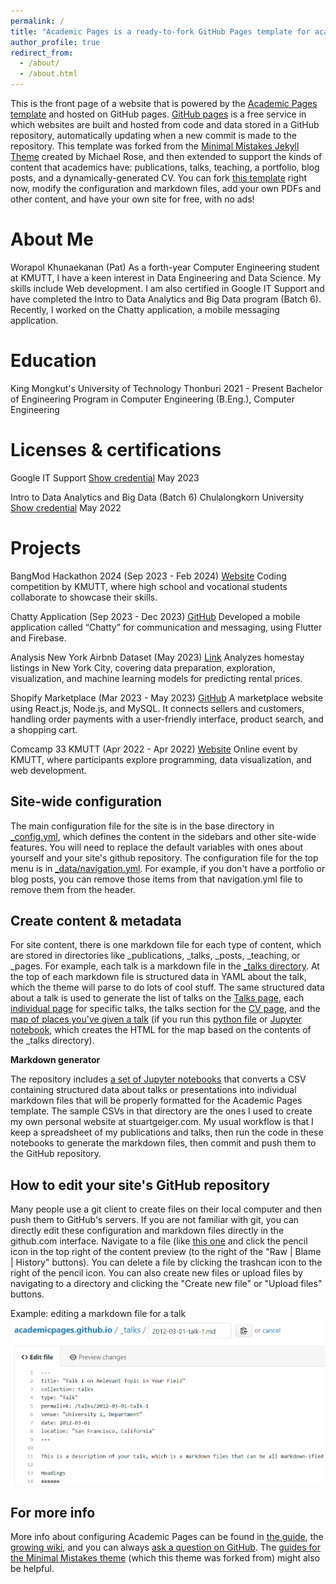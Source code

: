 ```yaml
---
permalink: /
title: "Academic Pages is a ready-to-fork GitHub Pages template for academic personal websites"
author_profile: true
redirect_from: 
  - /about/
  - /about.html
---
```


This is the front page of a website that is powered by the [Academic Pages template](https://github.com/academicpages/academicpages.github.io) and hosted on GitHub pages. [GitHub pages](https://pages.github.com) is a free service in which websites are built and hosted from code and data stored in a GitHub repository, automatically updating when a new commit is made to the repository. This template was forked from the [Minimal Mistakes Jekyll Theme](https://mmistakes.github.io/minimal-mistakes/) created by Michael Rose, and then extended to support the kinds of content that academics have: publications, talks, teaching, a portfolio, blog posts, and a dynamically-generated CV. You can fork [this template](https://github.com/academicpages/academicpages.github.io) right now, modify the configuration and markdown files, add your own PDFs and other content, and have your own site for free, with no ads!

About Me
======
Worapol Khunaekanan (Pat)
As a forth-year Computer Engineering student at KMUTT, I have a keen interest in Data Engineering and Data Science. My skills include Web development. I am also certified in Google IT Support and have completed the Intro to Data Analytics and Big Data program (Batch 6). Recently, I worked on the Chatty application, a mobile messaging application. 

Education
======
King Mongkut's University of Technology Thonburi
2021 - Present
Bachelor of Engineering Program in Computer Engineering (B.Eng.), Computer Engineering

Licenses & certifications
======
Google IT Support [Show credential](https://coursera.org/share/12f6eb9f30664beade7521c61a310d08)
May 2023

Intro to Data Analytics and Big Data (Batch 6)
Chulalongkorn University [Show credential](https://www.canva.com/design/DAF-GPYLi_Q/_bnpX054Ca-keqEYKteRmA/view?utm_content=DAF-GPYLi_Q&utm_campaign=designshare&utm_medium=link&utm_source=viewer)
May 2022

Projects
======
BangMod Hackathon 2024 (Sep 2023 - Feb 2024) [Website](https://www.bangmodhackathon.com/)
Coding competition by KMUTT, where high school and vocational students collaborate to showcase their skills. 

Chatty Application (Sep 2023 - Dec 2023) [GitHub](https://github.com/WorapolKhu/Chat-project.git)
Developed a mobile application called “Chatty” for communication and messaging, using Flutter and Firebase. 

Analysis New York Airbnb Dataset (May 2023)   [Link](https://www.canva.com/design/DAF-En7cN7Y/sjjUktTJNekcLVAcQiOBfQ/view?utm_content=DAF-En7cN7Y&utm_campaign=designshare&utm_medium=link&utm_source=viewer)
Analyzes homestay listings in New York City, covering data preparation, exploration, visualization, and machine learning models for predicting rental prices.

Shopify Marketplace (Mar 2023 - May 2023) [GitHub](https://github.com/Sarunnnnnnnn/CPE241-termproject-shopify)
A marketplace website using React.js, Node.js, and MySQL. It connects sellers and customers, handling order payments with 
a user-friendly interface, product search, and a shopping cart.

Comcamp 33 KMUTT (Apr 2022 - Apr 2022) [Website](https://www.comcamp.io/)
Online event by KMUTT, where participants explore programming, data visualization, and web development.

Site-wide configuration
------
The main configuration file for the site is in the base directory in [_config.yml](https://github.com/academicpages/academicpages.github.io/blob/master/_config.yml), which defines the content in the sidebars and other site-wide features. You will need to replace the default variables with ones about yourself and your site's github repository. The configuration file for the top menu is in [_data/navigation.yml](https://github.com/academicpages/academicpages.github.io/blob/master/_data/navigation.yml). For example, if you don't have a portfolio or blog posts, you can remove those items from that navigation.yml file to remove them from the header. 

Create content & metadata
------
For site content, there is one markdown file for each type of content, which are stored in directories like _publications, _talks, _posts, _teaching, or _pages. For example, each talk is a markdown file in the [_talks directory](https://github.com/academicpages/academicpages.github.io/tree/master/_talks). At the top of each markdown file is structured data in YAML about the talk, which the theme will parse to do lots of cool stuff. The same structured data about a talk is used to generate the list of talks on the [Talks page](https://academicpages.github.io/talks), each [individual page](https://academicpages.github.io/talks/2012-03-01-talk-1) for specific talks, the talks section for the [CV page](https://academicpages.github.io/cv), and the [map of places you've given a talk](https://academicpages.github.io/talkmap.html) (if you run this [python file](https://github.com/academicpages/academicpages.github.io/blob/master/talkmap.py) or [Jupyter notebook](https://github.com/academicpages/academicpages.github.io/blob/master/talkmap.ipynb), which creates the HTML for the map based on the contents of the _talks directory).

**Markdown generator**

The repository includes [a set of Jupyter notebooks](https://github.com/academicpages/academicpages.github.io/tree/master/markdown_generator
) that converts a CSV containing structured data about talks or presentations into individual markdown files that will be properly formatted for the Academic Pages template. The sample CSVs in that directory are the ones I used to create my own personal website at stuartgeiger.com. My usual workflow is that I keep a spreadsheet of my publications and talks, then run the code in these notebooks to generate the markdown files, then commit and push them to the GitHub repository.

How to edit your site's GitHub repository
------
Many people use a git client to create files on their local computer and then push them to GitHub's servers. If you are not familiar with git, you can directly edit these configuration and markdown files directly in the github.com interface. Navigate to a file (like [this one](https://github.com/academicpages/academicpages.github.io/blob/master/_talks/2012-03-01-talk-1.md) and click the pencil icon in the top right of the content preview (to the right of the "Raw | Blame | History" buttons). You can delete a file by clicking the trashcan icon to the right of the pencil icon. You can also create new files or upload files by navigating to a directory and clicking the "Create new file" or "Upload files" buttons. 

Example: editing a markdown file for a talk
![Editing a markdown file for a talk](/images/editing-talk.png)

For more info
------
More info about configuring Academic Pages can be found in [the guide](https://academicpages.github.io/markdown/), the [growing wiki](https://github.com/academicpages/academicpages.github.io/wiki), and you can always [ask a question on GitHub](https://github.com/academicpages/academicpages.github.io/discussions). The [guides for the Minimal Mistakes theme](https://mmistakes.github.io/minimal-mistakes/docs/configuration/) (which this theme was forked from) might also be helpful.
